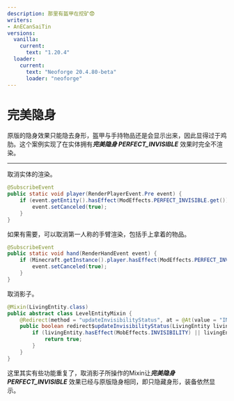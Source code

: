 ```yaml
---
description: 那里有盔甲在挖矿😨
writers:
- AnECanSaiTin
versions:
  vanilla:
    current:
      text: "1.20.4"
  loader:
    current:
      text: "Neoforge 20.4.80-beta"
      loader: "neoforge"
---
```


# 完美隐身
原版的隐身效果只能隐去身形，盔甲与手持物品还是会显示出来，因此显得过于鸡肋。这个案例实现了在实体拥有***完美隐身 PERFECT_INVISIBLE*** 效果时完全不渲染。

---

取消实体的渲染。
```java
@SubscribeEvent
public static void player(RenderPlayerEvent.Pre event) {
    if (event.getEntity().hasEffect(ModEffects.PERFECT_INVISIBLE.get())) {
        event.setCanceled(true);
    }
}
```
如果有需要，可以取消第一人称的手臂渲染，包括手上拿着的物品。
```java
@SubscribeEvent
public static void hand(RenderHandEvent event) {
    if (Minecraft.getInstance().player.hasEffect(ModEffects.PERFECT_INVISIBLE.get())) {
        event.setCanceled(true);
    }
}
```
取消影子。
```java
@Mixin(LivingEntity.class)
public abstract class LevelEntityMixin {
    @Redirect(method = "updateInvisibilityStatus", at = @At(value = "INVOKE", target = "Lnet/minecraft/world/entity/LivingEntity;hasEffect(Lnet/minecraft/world/effect/MobEffect;)Z"))
    public boolean redirect$updateInvisibilityStatus(LivingEntity livingEntity, MobEffect effect) {
        if (livingEntity.hasEffect(MobEffects.INVISIBILITY) || livingEntity.hasEffect(MobEffects.PERFECT_INVISIBLE.get())) {
            return true;
        }
    }
}
```
这里其实有些功能重复了，取消影子所操作的Mixin让***完美隐身 PERFECT_INVISIBLE*** 效果已经与原版隐身相同，即只隐藏身形，装备依然显示。